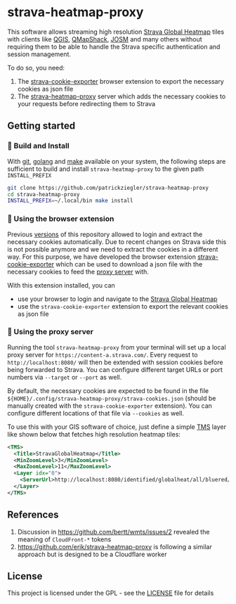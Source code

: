 # strava-heatmap-proxy

This software allows streaming high resolution [Strava Global Heatmap](https://www.strava.com/maps/global-heatmap) tiles with clients like [QGIS](https://qgis.org/de/site/), [QMapShack](https://github.com/Maproom/qmapshack/wiki), [JOSM](https://josm.openstreetmap.de/) and many others without requiring them to be able to handle the Strava specific authentication and session management.

To do so, you need:
1. The [strava-cookie-exporter](https://addons.mozilla.org/de/firefox/addon/strava-cookie-exporter/) browser extension to export the necessary cookies as json file
1. The [strava-heatmap-proxy](#using-the-proxy-server) server which adds the necessary cookies to your requests before redirecting them to Strava

## Getting started

### :hammer: Build and Install

With [git](https://git-scm.com/downloads), [golang](https://go.dev/) and [make](https://www.gnu.org/software/make/) available on your system, the following steps are sufficient to build and install `strava-heatmap-proxy` to the given path `INSTALL_PREFIX`

```sh
git clone https://github.com/patrickziegler/strava-heatmap-proxy
cd strava-heatmap-proxy
INSTALL_PREFIX=~/.local/bin make install
```

### :jigsaw: Using the browser extension

Previous [versions](https://github.com/patrickziegler/strava-heatmap-proxy/tree/v1) of this repository allowed to login and extract the necessary cookies automatically.
Due to recent changes on Strava side this is not possible anymore and we need to extract the cookies in a different way.
For this purpose, we have developed the browser extension [strava-cookie-exporter](https://addons.mozilla.org/de/firefox/addon/strava-cookie-exporter/) which can be used to download a json file with the necessary cookies to feed the [proxy server](#using-the-proxy-server) with.

With this extension installed, you can
- use your browser to login and navigate to the [Strava Global Heatmap](https://www.strava.com/maps/global-heatmap)
- use the `strava-cookie-exporter` extension to export the relevant cookies as json file

### :arrows_counterclockwise: Using the proxy server

Running the tool `strava-heatmap-proxy` from your terminal will set up a local proxy server for `https://content-a.strava.com/`.
Every request to `http://localhost:8080/` will then be extended with session cookies before being forwarded to Strava.
You can configure different target URLs or port numbers via `--target` or `--port` as well.

By default, the necessary cookies are expected to be found in the file `${HOME}/.config/strava-heatmap-proxy/strava-cookies.json` (should be manually created with the `strava-cookie-exporter` extension).
You can configure different locations of that file via `--cookies` as well.

To use this with your GIS software of choice, just define a simple [TMS](https://wiki.openstreetmap.org/wiki/TMS) layer like shown below that fetches high resolution heatmap tiles:

```xml
<TMS>
  <Title>StravaGlobalHeatmap</Title>
  <MinZoomLevel>3</MinZoomLevel>
  <MaxZoomLevel>11</MaxZoomLevel>
  <Layer idx="0">
    <ServerUrl>http://localhost:8080/identified/globalheat/all/bluered/%1/%2/%3.png?v=19</ServerUrl>
  </Layer>
</TMS>
```

## References

1. Discussion in https://github.com/bertt/wmts/issues/2 revealed the meaning of `CloudFront-*` tokens
1. https://github.com/erik/strava-heatmap-proxy is following a similar approach but is designed to be a Cloudflare worker

## License

This project is licensed under the GPL - see the [LICENSE](LICENSE) file for details
